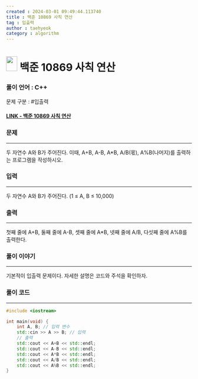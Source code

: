 ```yaml
---
created : 2024-03-01 09:49:44.113740
title : 백준 10869 사칙 연산
tag : 입출력
author : taehyeok
category : algorithm
---
```

# <img src="https://d2gd6pc034wcta.cloudfront.net/tier/1.svg" width="30" height="40"> 백준 10869 사칙 연산


### 풀이 언어 : C++

문제 구분 : #입출력
#### [LINK - 백준 10869 사칙 연산](https://www.acmicpc.net/problem/10869)

### 문제

<hr>


두 자연수 A와 B가 주어진다. 이때, A+B, A-B, A*B, A/B(몫), A%B(나머지)를 출력하는 프로그램을 작성하시오. 

### 입력

<hr>


두 자연수 A와 B가 주어진다. (1 ≤ A, B ≤ 10,000)
### 출력

<hr>

첫째 줄에 A+B, 둘째 줄에 A-B, 셋째 줄에 A*B, 넷째 줄에 A/B, 다섯째 줄에 A%B를 출력한다.

### 풀이 이야기

<hr>

기본적이 입출력 문제이다. 자세한 설명은 코드와 주석을 확인하자.

### 풀이 코드

<hr>


``` c++
#include <iostream>

int main(void) {
    int A, B; // 입력 변수
    std::cin >> A >> B; // 입력
    // 출력
    std::cout << A+B << std::endl;
    std::cout << A-B << std::endl;
    std::cout << A*B << std::endl;
    std::cout << A/B << std::endl;
    std::cout << A%B << std::endl;
}
```
